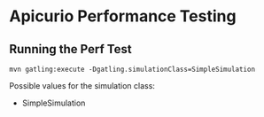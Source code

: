 # Apicurio Performance Testing

## Running the Perf Test

    mvn gatling:execute -Dgatling.simulationClass=SimpleSimulation

Possible values for the simulation class:

* SimpleSimulation

